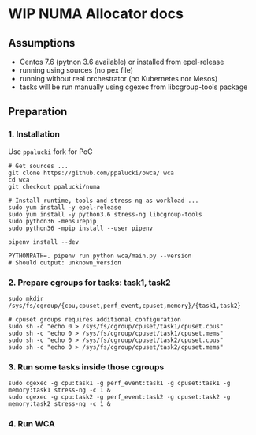 # WIP NUMA Allocator docs


## Assumptions

- Centos 7.6 (pytnon 3.6 available) or installed from epel-release
- running using sources (no pex file)
- running without real orchestrator (no Kubernetes nor Mesos)
- tasks will be run manually using cgexec from libcgroup-tools package


## Preparation

### 1. Installation 

Use `ppalucki` fork for PoC 

```
# Get sources ...
git clone https://github.com/ppalucki/owca/ wca
cd wca
git checkout ppalucki/numa

# Install runtime, tools and stress-ng as workload ...
sudo yum install -y epel-release
sudo yum install -y python3.6 stress-ng libcgroup-tools
sudo python36 -mensurepip
sudo python36 -mpip install --user pipenv 

pipenv install --dev

PYTHONPATH=. pipenv run python wca/main.py --version
# Should output: unknown_version
```

### 2. Prepare cgroups for tasks: task1, task2


```shell
sudo mkdir /sys/fs/cgroup/{cpu,cpuset,perf_event,cpuset,memory}/{task1,task2}

# cpuset groups requires additional configuration
sudo sh -c "echo 0 > /sys/fs/cgroup/cpuset/task1/cpuset.cpus"
sudo sh -c "echo 0 > /sys/fs/cgroup/cpuset/task1/cpuset.mems"
sudo sh -c "echo 0 > /sys/fs/cgroup/cpuset/task2/cpuset.cpus"
sudo sh -c "echo 0 > /sys/fs/cgroup/cpuset/task2/cpuset.mems"

```

### 3. Run some tasks inside those cgroups


```shell
sudo cgexec -g cpu:task1 -g perf_event:task1 -g cpuset:task1 -g memory:task1 stress-ng -c 1 &
sudo cgexec -g cpu:task2 -g perf_event:task2 -g cpuset:task2 -g memory:task2 stress-ng -c 1 &
```


### 4. Run WCA 
```

```

